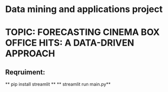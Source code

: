 # Data mining and applications project
# TOPIC: FORECASTING CINEMA BOX OFFICE HITS: A DATA-DRIVEN APPROACH


## Reqruiment:
** pip install streamlit **
** streamlit run main.py**
